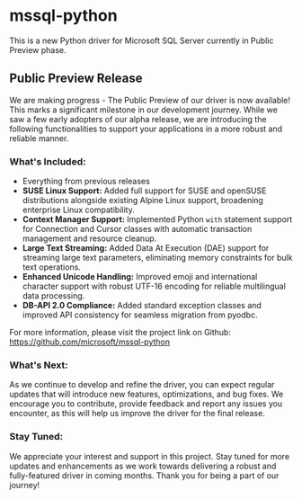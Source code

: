 # mssql-python

This is a new Python driver for Microsoft SQL Server currently in Public Preview phase.

## Public Preview Release

We are making progress - The Public Preview of our driver is now available! This marks a significant milestone in our development journey. While we saw a few early adopters of our alpha release, we are introducing the following functionalities to support your applications in a more robust and reliable manner.

### What's Included:

- Everything from previous releases
- **SUSE Linux Support:** Added full support for SUSE and openSUSE distributions alongside existing Alpine Linux support, broadening enterprise Linux compatibility.
- **Context Manager Support:** Implemented Python `with` statement support for Connection and Cursor classes with automatic transaction management and resource cleanup.
- **Large Text Streaming:** Added Data At Execution (DAE) support for streaming large text parameters, eliminating memory constraints for bulk text operations.
- **Enhanced Unicode Handling:** Improved emoji and international character support with robust UTF-16 encoding for reliable multilingual data processing.
- **DB-API 2.0 Compliance:** Added standard exception classes and improved API consistency for seamless migration from pyodbc.

For more information, please visit the project link on Github: https://github.com/microsoft/mssql-python

### What's Next:

As we continue to develop and refine the driver, you can expect regular updates that will introduce new features, optimizations, and bug fixes. We encourage you to contribute, provide feedback and report any issues you encounter, as this will help us improve the driver for the final release.

### Stay Tuned:

We appreciate your interest and support in this project. Stay tuned for more updates and enhancements as we work towards delivering a robust and fully-featured driver in coming months.
Thank you for being a part of our journey!